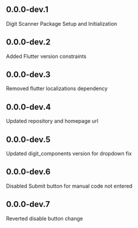 ## 0.0.0-dev.1
Digit Scanner Package Setup and Initialization

## 0.0.0-dev.2
Added Flutter version constraints

## 0.0.0-dev.3
Removed flutter localizations dependency


## 0.0.0-dev.4
Updated repository and homepage url

## 0.0.0-dev.5
Updated digit_components version for dropdown fix


## 0.0.0-dev.6
Disabled Submit button for manual code not entered

## 0.0.0-dev.7
Reverted disable button change
